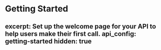 # Getting Started
excerpt: Set up the welcome page for your API to help users make their first call.
api_config: getting-started
hidden: true
---